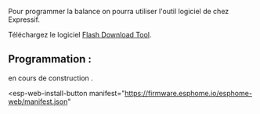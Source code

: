 Pour programmer la balance on pourra utiliser l'outil logiciel de chez Expressif.

Téléchargez le logiciel [Flash Download Tool](https://www.espressif.com/en/support/download/other-tools).

## Programmation :

<script 
  type="module" 
  src="https://unpkg.com/esp-web-tools@9/dist/web/install-button.js?module" 
></script>


 en cours de construction .

 <esp-web-install-button 
  manifest="https://firmware.esphome.io/esphome-web/manifest.json" 
></esp-web-install-button>









